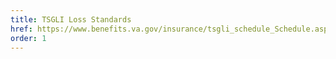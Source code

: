 ```yaml
---
title: TSGLI Loss Standards
href: https://www.benefits.va.gov/insurance/tsgli_schedule_Schedule.asp
order: 1
---
```

